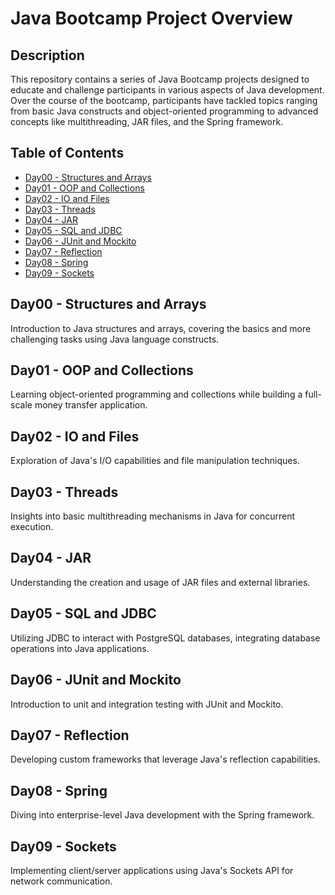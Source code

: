 # Java Bootcamp Project Overview

## Description

This repository contains a series of Java Bootcamp projects designed to educate and challenge participants in various aspects of Java development. Over the course of the bootcamp, participants have tackled topics ranging from basic Java constructs and object-oriented programming to advanced concepts like multithreading, JAR files, and the Spring framework.

## Table of Contents

- [Day00 - Structures and Arrays](#day00---structures-and-arrays)
- [Day01 - OOP and Collections](#day01---oop-and-collections)
- [Day02 - IO and Files](#day02---io-and-files)
- [Day03 - Threads](#day03---threads)
- [Day04 - JAR](#day04---jar)
- [Day05 - SQL and JDBC](#day05---sql-and-jdbc)
- [Day06 - JUnit and Mockito](#day06---junit-and-mockito)
- [Day07 - Reflection](#day07---reflection)
- [Day08 - Spring](#day08---spring)
- [Day09 - Sockets](#day09---sockets)

## Day00 - Structures and Arrays

Introduction to Java structures and arrays, covering the basics and more challenging tasks using Java language constructs.

## Day01 - OOP and Collections

Learning object-oriented programming and collections while building a full-scale money transfer application.

## Day02 - IO and Files

Exploration of Java's I/O capabilities and file manipulation techniques.

## Day03 - Threads

Insights into basic multithreading mechanisms in Java for concurrent execution.

## Day04 - JAR

Understanding the creation and usage of JAR files and external libraries.

## Day05 - SQL and JDBC

Utilizing JDBC to interact with PostgreSQL databases, integrating database operations into Java applications.

## Day06 - JUnit and Mockito

Introduction to unit and integration testing with JUnit and Mockito.

## Day07 - Reflection

Developing custom frameworks that leverage Java's reflection capabilities.

## Day08 - Spring

Diving into enterprise-level Java development with the Spring framework.

## Day09 - Sockets

Implementing client/server applications using Java's Sockets API for network communication.
